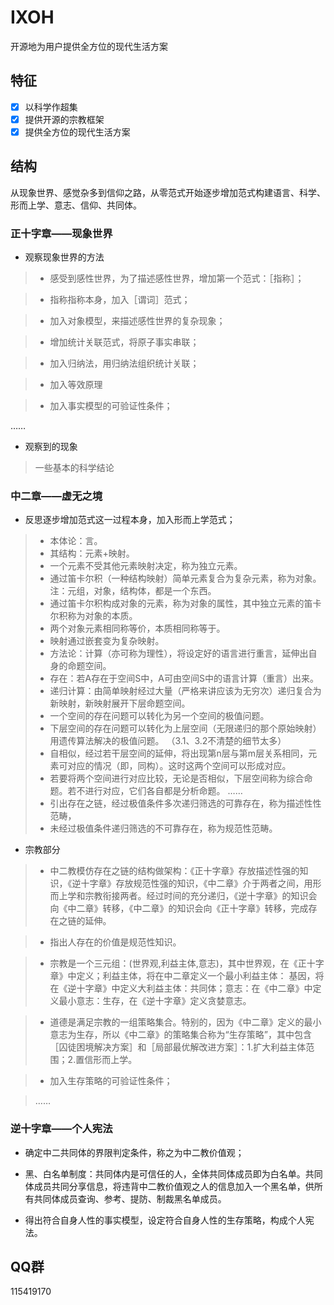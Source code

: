 # IXOH

开源地为用户提供全方位的现代生活方案

## 特征

- [x] 以科学作超集
- [x] 提供开源的宗教框架
- [x] 提供全方位的现代生活方案

## 结构

从现象世界、感觉杂多到信仰之路，从零范式开始逐步增加范式构建语言、科学、形而上学、意志、信仰、共同体。

### 正十字章——现象世界

* 观察现象世界的方法

> * 感受到感性世界，为了描述感性世界，增加第一个范式：［指称］；

> * 指称指称本身，加入［谓词］范式；

> * 加入对象模型，来描述感性世界的复杂现象；

> * 增加统计关联范式，将原子事实串联；

> * 加入归纳法，用归纳法组织统计关联；

> * 加入等效原理

> * 加入事实模型的可验证性条件；

……

* 观察到的现象

> 一些基本的科学结论

### 中二章——虚无之境

* 反思逐步增加范式这一过程本身，加入形而上学范式；

> * 本体论：言。
> * 其结构：元素+映射。
> * 一个元素不受其他元素映射决定，称为独立元素。
> * 通过笛卡尔积（一种结构映射）简单元素复合为复杂元素，称为对象。 注：元组，对象，结构体，都是一个东西。
> * 通过笛卡尔积构成对象的元素，称为对象的属性，其中独立元素的笛卡尔积称为对象的本质。
> * 两个对象元素相同称等价，本质相同称等于。
> * 映射通过嵌套变为复杂映射。 
> * 方法论：计算（亦可称为理性），将设定好的语言进行重言，延伸出自身的命题空间。
> * 存在：若A存在于空间S中，A可由空间S中的语言计算（重言）出来。
> * 递归计算：由简单映射经过大量（严格来讲应该为无穷次）递归复合为新映射，新映射展开下层命题空间。
> * 一个空间的存在问题可以转化为另一个空间的极值问题。
> * 下层空间的存在问题可以转化为上层空间（无限递归的那个原始映射）用遗传算法解决的极值问题。
（3.1、3.2不清楚的细节太多）
> * 自相似，经过若干层空间的延伸，将出现第n层与第m层关系相同，元素可对应的情况（即，同构）。这时这两个空间可以形成对应。
> * 若要将两个空间进行对应比较，无论是否相似，下层空间称为综合命题。若不进行对应，它们各自都是分析命题。
> ……
> * 引出存在之链，经过极值条件多次递归筛选的可靠存在，称为描述性性范畴，
> * 未经过极值条件递归筛选的不可靠存在，称为规范性范畴。


* 宗教部分


> * 中二教模仿存在之链的结构做架构：《正十字章》存放描述性强的知识，《逆十字章》存放规范性强的知识，《中二章》介于两者之间，用形而上学和宗教衔接两者。经过时间的充分递归，《逆十字章》的知识会向《中二章》转移，《中二章》的知识会向《正十字章》转移，完成存在之链的延伸。

> * 指出人存在的价值是规范性知识。

> * 宗教是一个三元组：(世界观,利益主体,意志)，其中世界观，在《正十字章》中定义；利益主体，将在中二章定义一个最小利益主体：
基因，将在《逆十字章》中定义大利益主体：共同体；意志：在《中二章》中定义最小意志：生存，在《逆十字章》定义贪婪意志。

> * 道德是满足宗教的一组策略集合。特别的，因为《中二章》定义的最小意志为生存，所以《中二章》的策略集合称为“生存策略”，其中包含［囚徒困境解决方案］和［局部最优解改进方案］：1.扩大利益主体范围；2.置信形而上学。

> * 加入生存策略的可验证性条件；

> ……


### 逆十字章——个人宪法

* 确定中二共同体的界限判定条件，称之为中二教价值观；

* 黑、白名单制度：共同体内是可信任的人，全体共同体成员即为白名单。共同体成员共同分享信息，将违背中二教价值观之人的信息加入一个黑名单，供所有共同体成员查询、参考、提防、制裁黑名单成员。

* 得出符合自身人性的事实模型，设定符合自身人性的生存策略，构成个人宪法。

## QQ群

115419170
